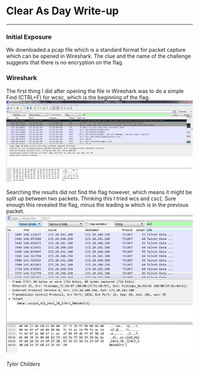 # Clear As Day Write-up
---

### Initial Exposure

We downloaded a pcap file which is a standard format for packet capture which can be opened in Wireshark. The clue and the name of the challenge suggests that there is no encryption on the flag. 

### Wireshark

The first thing I did after opening the file in Wireshark was to do a simple Find (CTRL+F) for wcsc, which is the beginning of the flag. 
![](./img/10clearasday-1.PNG)

Searching the results did not find the flag however, which means it might be split up between two packets. Thinking this I tried wcs and csc{. Sure enough this revealed the flag, minus the leading w which is in the previous packet. 
![](./img/10clearasday-2.PNG)

###### Tylor Childers